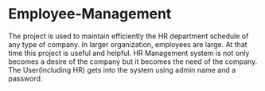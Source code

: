 # Employee-Management

The project is used to maintain efficiently the HR department schedule of any type of company. In larger organization, employees are large. At that time this project is useful and helpful. HR Management system is not only becomes a desire of the company but it becomes the need of the company. The User(including HR) gets into the system using admin name and a password.  

